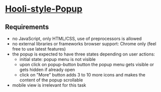 # [Hooli-style-Popup](https://liddell777.github.io/Hooli-style-Popup)

## Requirements 

- no JavaScript, only HTML/CSS, use of preprocessors is allowed
- no external libraries or frameworks
browser support: Chrome only (feel free to use latest features)
- the popup is expected to have three states depending on user actions:
  - initial state: popup menu is not visible
  - upon click on popup-button button the popup menu gets visible or gets hidden if already open
  - click on "More" button adds 3 to 10 more icons and makes the content of the popup scrollable
- mobile view is irrelevant for this task